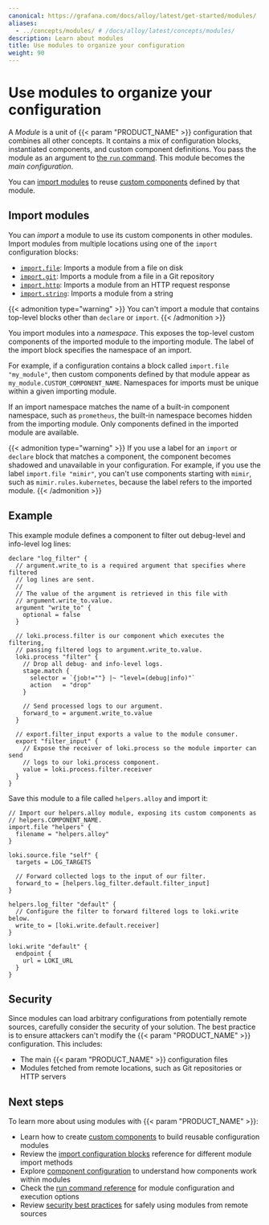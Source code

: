 ```yaml
---
canonical: https://grafana.com/docs/alloy/latest/get-started/modules/
aliases:
  - ../concepts/modules/ # /docs/alloy/latest/concepts/modules/
description: Learn about modules
title: Use modules to organize your configuration
weight: 90
---
```


# Use modules to organize your configuration

A _Module_ is a unit of {{< param "PRODUCT_NAME" >}} configuration that combines all other concepts.
It contains a mix of configuration blocks, instantiated components, and custom component definitions.
You pass the module as an argument to [the `run` command][run]. This module becomes the _main configuration_.

You can [import modules](#import-modules) to reuse [custom components][] defined by that module.

## Import modules

You can _import_ a module to use its custom components in other modules.
Import modules from multiple locations using one of the `import` configuration blocks:

- [`import.file`][import.file]: Imports a module from a file on disk
- [`import.git`][import.git]: Imports a module from a file in a Git repository
- [`import.http`][import.http]: Imports a module from an HTTP request response
- [`import.string`][import.string]: Imports a module from a string

{{< admonition type="warning" >}}
You can't import a module that contains top-level blocks other than `declare` or `import`.
{{< /admonition >}}

You import modules into a _namespace_.
This exposes the top-level custom components of the imported module to the importing module.
The label of the import block specifies the namespace of an import.

For example, if a configuration contains a block called `import.file "my_module"`, then custom components defined by that module appear as `my_module.CUSTOM_COMPONENT_NAME`.
Namespaces for imports must be unique within a given importing module.

If an import namespace matches the name of a built-in component namespace, such as `prometheus`, the built-in namespace becomes hidden from the importing module.
Only components defined in the imported module are available.

{{< admonition type="warning" >}}
If you use a label for an `import` or `declare` block that matches a component, the component becomes shadowed and unavailable in your configuration.
For example, if you use the label `import.file "mimir"`, you can't use components starting with `mimir`, such as `mimir.rules.kubernetes`, because the label refers to the imported module.
{{< /admonition >}}

## Example

This example module defines a component to filter out debug-level and info-level log lines:

```alloy
declare "log_filter" {
  // argument.write_to is a required argument that specifies where filtered
  // log lines are sent.
  //
  // The value of the argument is retrieved in this file with
  // argument.write_to.value.
  argument "write_to" {
    optional = false
  }

  // loki.process.filter is our component which executes the filtering,
  // passing filtered logs to argument.write_to.value.
  loki.process "filter" {
    // Drop all debug- and info-level logs.
    stage.match {
      selector = `{job!=""} |~ "level=(debug|info)"`
      action   = "drop"
    }

    // Send processed logs to our argument.
    forward_to = argument.write_to.value
  }

  // export.filter_input exports a value to the module consumer.
  export "filter_input" {
    // Expose the receiver of loki.process so the module importer can send
    // logs to our loki.process component.
    value = loki.process.filter.receiver
  }
}
```

Save this module to a file called `helpers.alloy` and import it:

```alloy
// Import our helpers.alloy module, exposing its custom components as
// helpers.COMPONENT_NAME.
import.file "helpers" {
  filename = "helpers.alloy"
}

loki.source.file "self" {
  targets = LOG_TARGETS

  // Forward collected logs to the input of our filter.
  forward_to = [helpers.log_filter.default.filter_input]
}

helpers.log_filter "default" {
  // Configure the filter to forward filtered logs to loki.write below.
  write_to = [loki.write.default.receiver]
}

loki.write "default" {
  endpoint {
    url = LOKI_URL
  }
}
```

## Security

Since modules can load arbitrary configurations from potentially remote sources, carefully consider the security of your solution.
The best practice is to ensure attackers can't modify the {{< param "PRODUCT_NAME" >}} configuration.
This includes:

- The main {{< param "PRODUCT_NAME" >}} configuration files
- Modules fetched from remote locations, such as Git repositories or HTTP servers

## Next steps

To learn more about using modules with {{< param "PRODUCT_NAME" >}}:

- Learn how to create [custom components][] to build reusable configuration modules
- Review the [import configuration blocks][imports] reference for different module import methods
- Explore [component configuration][components] to understand how components work within modules
- Check the [run command reference][run] for module configuration and execution options
- Review [security best practices][security] for safely using modules from remote sources

[custom components]: ../components/custom-components/
[run]: ../../reference/cli/run/
[import.file]: ../../reference/config-blocks/import.file/
[import.git]: ../../reference/config-blocks/import.git/
[import.http]: ../../reference/config-blocks/import.http/
[import.string]: ../../reference/config-blocks/import.string/
[imports]: ../../reference/config-blocks/
[components]: ../components/
[security]: ../../set-up/secure/
